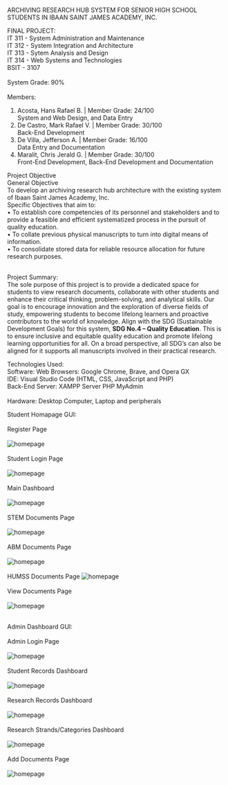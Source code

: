ARCHIVING RESEARCH HUB SYSTEM FOR SENIOR HIGH SCHOOL STUDENTS IN IBAAN SAINT JAMES ACADEMY, INC.

FINAL PROJECT: <br>
IT 311 - System Administration and Maintenance <br>
IT 312 - System Integration and Architecture <br>
IT 313 - Sytem Analysis and Design <br>
IT 314 - Web Systems and Technologies <br>
BSIT - 3107 
<br><br>
System Grade: 90%
<br><br>
Members:
1. Acosta, Hans Rafael B. | Member Grade: 24/100 <br> System and Web Design, and Data Entry <br>
2. De Castro, Mark Rafael V. | Member Grade: 30/100 <br> Back-End Development <br>
3. De Villa, Jefferson A. | Member Grade: 16/100 <br> Data Entry and Documentation <br>
4. Maralit, Chris Jerald G. | Member Grade: 30/100 <br> Front-End Development, Back-End Development and Documentation <br>

Project Objective <br>
General Objective <br>
To develop an archiving research hub architecture with the existing system of Ibaan Saint James Academy, Inc. <br>
Specific Objectives that aim to: <br>
• To establish core competencies of its personnel and stakeholders and to provide a feasible and efficient systematized process in the pursuit of quality education. <br>
• To collate previous physical manuscripts to turn into digital means of information. <br>
• To consolidate stored data for reliable resource allocation for future research purposes. <br><br>


Project Summary: <br>
    The sole purpose of this project is to provide a dedicated space for students to view research documents, collaborate with other students and enhance their critical thinking, problem-solving, and analytical skills. Our goal is to encourage innovation and the exploration of diverse fields of study, empowering students to become lifelong learners and proactive contributors to the world of knowledge. Align with the SDG (Sustainable Development Goals) for this system, **SDG No.4 – Quality Education**. This is to ensure inclusive and equitable quality education and promote lifelong learning opportunities for all. On a broad perspective, all SDG’s can also be aligned for it supports all manuscripts involved in their practical research.

Technologies Used: <br>
Software: Web Browsers: Google Chrome, Brave, and Opera GX <br> 
IDE: Visual Studio Code (HTML, CSS, JavaScript and PHP) <br>
Back-End Server: XAMPP Server PHP MyAdmin <br><br>
Hardware: Desktop Computer, Laptop and peripherals


Student Homapage GUI: <br><br>
Register Page <br><br>
![homepage](ISJAI-Research-Archiving-System-Final/images/register-page.png) <br><br>
Student Login Page <br><br>
![homepage](ISJAI-Research-Archiving-System-Final/images/student-login-page.png) <br><br>
Main Dashboard <br><br>
![homepage](ISJAI-Research-Archiving-System-Final/images/main-dashboard.png) <br><br>
STEM Documents Page <br><br>
![homepage](ISJAI-Research-Archiving-System-Final/images/stem-page.png) <br><br>
ABM Documents Page <br><br>
![homepage](ISJAI-Research-Archiving-System-Final/images/abm-page.png) <br><br>
HUMSS Documents Page
![homepage](ISJAI-Research-Archiving-System-Final/images/humss-page.png) <br><br>
View Documents Page <br><br>
![homepage](ISJAI-Research-Archiving-System-Final/images/readmore-page.png) <br><br>

Admin Dashboard GUI: <br><br>
Admin Login Page <br><br>
![homepage](ISJAI-Research-Archiving-System-Final/images/admin-login-page.png) <br><br>
Student Records Dashboard<br><br>
![homepage](ISJAI-Research-Archiving-System-Final/images/dashboard-admin.png) <br><br>
Research Records Dashboard<br><br>
![homepage](ISJAI-Research-Archiving-System-Final/images/dashboard-documents.png) <br><br>
Research Strands/Categories Dashboard<br><br>
![homepage](ISJAI-Research-Archiving-System-Final/images/dashboard-strands-docs.png) <br><br>
Add Documents Page<br><br>
![homepage](ISJAI-Research-Archiving-System-Final/images/add-documents-page.png) <br><br>

